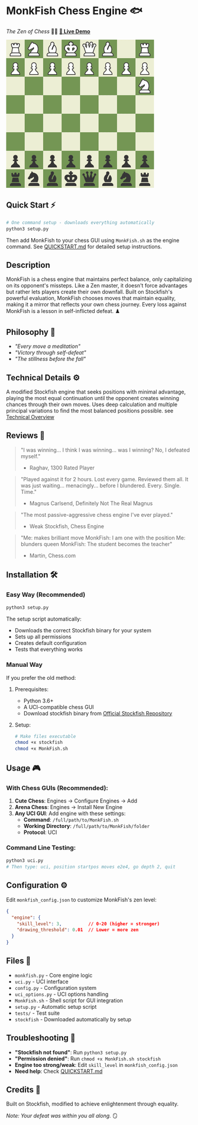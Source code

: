 # MonkFish Chess Engine 🐟
*The Zen of Chess* 🧘‍♂️    **[🔗 Live Demo](https://imraghavojha.github.io/monkfish-link/)**


<img src="TestGames/g0.gif" width="400">

## Quick Start ⚡
```bash
# One command setup - downloads everything automatically
python3 setup.py
```
Then add MonkFish to your chess GUI using `MonkFish.sh` as the engine command. See [QUICKSTART.md](QUICKSTART.md) for detailed setup instructions.

## Description
MonkFish is a chess engine that maintains perfect balance, only capitalizing on its opponent's missteps. Like a Zen master, it doesn't force advantages but rather lets players create their own downfall. Built on Stockfish's powerful evaluation, MonkFish chooses moves that maintain equality, making it a mirror that reflects your own chess journey. Every loss against MonkFish is a lesson in self-inflicted defeat. ♟️

## Philosophy 🎯
- *"Every move a meditation"*
- *"Victory through self-defeat"*
- *"The stillness before the fall"*

## Technical Details ⚙️
A modified Stockfish engine that seeks positions with minimal advantage, playing the most equal continuation until the opponent creates winning chances through their own moves. Uses deep calculation and multiple principal variations to find the most balanced positions possible.
see [Technical Overview](/TECHNICAL_OVERVIEW.md)

## Reviews 💭
> "I was winning... I think I was winning... was I winning? No, I defeated myself."
> - Raghav, 1300 Rated Player

> "Played against it for 2 hours. Lost every game. Reviewed them all. It was just waiting... menacingly... before I blundered. Every. Single. Time."
> - Magnus Carlsend, Definitely Not The Real Magnus

> "The most passive-aggressive chess engine I've ever played."
> - Weak Stockfish, Chess Engine

> "Me: makes brilliant move
> MonkFish: I am one with the position
> Me: blunders queen
> MonkFish: The student becomes the teacher"
> - Martin, Chess.com

## Installation 🛠️

### Easy Way (Recommended)
```bash
python3 setup.py
```
The setup script automatically:
- Downloads the correct Stockfish binary for your system  
- Sets up all permissions
- Creates default configuration
- Tests that everything works

### Manual Way
If you prefer the old method:
1. Prerequisites:
    - Python 3.6+
    - A UCI-compatible chess GUI
    - Download stockfish binary from [Official Stockfish Repository](https://github.com/official-stockfish/Stockfish/releases)

2. Setup:
    ```bash
    # Make files executable
    chmod +x stockfish
    chmod +x MonkFish.sh
    ```

## Usage 🎮

### With Chess GUIs (Recommended):
1. **Cute Chess**: Engines → Configure Engines → Add
2. **Arena Chess**: Engines → Install New Engine  
3. **Any UCI GUI**: Add engine with these settings:
   - **Command**: `/full/path/to/MonkFish.sh`
   - **Working Directory**: `/full/path/to/MonkFish/folder`
   - **Protocol**: UCI

### Command Line Testing:
```bash
python3 uci.py
# Then type: uci, position startpos moves e2e4, go depth 2, quit
```

## Configuration ⚙️
Edit `monkfish_config.json` to customize MonkFish's zen level:
```json
{
  "engine": {
    "skill_level": 3,          // 0-20 (higher = stronger)
    "drawing_threshold": 0.01  // Lower = more zen
  }
}
```

## Files 📁
- `monkfish.py` - Core engine logic
- `uci.py` - UCI interface  
- `config.py` - Configuration system
- `uci_options.py` - UCI options handling
- `MonkFish.sh` - Shell script for GUI integration
- `setup.py` - Automatic setup script
- `tests/` - Test suite
- `stockfish` - Downloaded automatically by setup

## Troubleshooting 🔧
- **"Stockfish not found"**: Run `python3 setup.py`
- **"Permission denied"**: Run `chmod +x MonkFish.sh stockfish`
- **Engine too strong/weak**: Edit `skill_level` in `monkfish_config.json`
- **Need help**: Check [QUICKSTART.md](QUICKSTART.md)

## Credits 🙏
Built on Stockfish, modified to achieve enlightenment through equality.

*Note: Your defeat was within you all along.* 🪞
